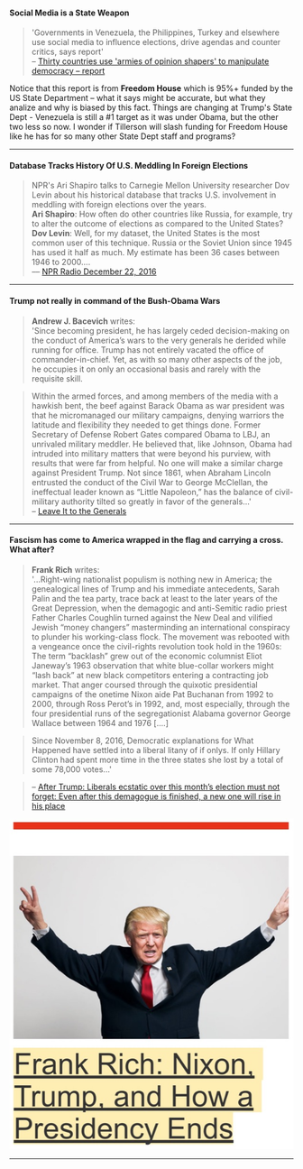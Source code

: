#### Social Media is a State Weapon ####   
> 'Governments in Venezuela, the Philippines, Turkey and elsewhere use social media to influence elections, drive agendas and counter critics, says report'   
– [Thirty countries use 'armies of opinion shapers' to manipulate democracy – report](https://www.theguardian.com/technology/2017/nov/14/social-media-influence-election-countries-armies-of-opinion-shapers-manipulate-democracy-fake-news)

Notice that this report is from **Freedom House** which is 95%+ funded by the US State Department – what it says might be accurate, but what they analize and why is biased by this fact.  Things are changing at Trump's State Dept - Venezuela is still a #1 target as it was under Obama, but the other two less so now. I wonder if Tillerson will slash funding for Freedom House like he has for so many other State Dept staff and programs?

---
#### Database Tracks History Of U.S. Meddling In Foreign Elections ####

>NPR's Ari Shapiro talks to Carnegie Mellon University researcher Dov Levin about his historical database that tracks U.S. involvement in meddling with foreign elections over the years.   
**Ari Shapiro**: How often do other countries like Russia, for example, try to alter the outcome of elections as compared to the United States?   
**Dov Levin**: Well, for my dataset, the United States is the most common user of this technique. Russia or the Soviet Union since 1945 has used it half as much. My estimate has been 36 cases between 1946 to 2000....   
–– [NPR Radio December 22, 2016](https://www.npr.org/2016/12/22/506625913/database-tracks-history-of-u-s-meddling-in-foreign-elections)

----
#### Trump not really in command of the Bush-Obama Wars ####
>**Andrew J. Bacevich** writes:  
'Since becoming president, he has largely ceded decision-making on the conduct of America’s wars to the very generals he derided while running for office. Trump has not entirely vacated the office of commander-in-chief. Yet, as with so many other aspects of the job, he occupies it on only an occasional basis and rarely with the requisite skill.  

>Within the armed forces, and among members of the media with a hawkish bent, the beef against Barack Obama as war president was that he micromanaged our military campaigns, denying warriors the latitude and flexibility they needed to get things done. Former Secretary of Defense Robert Gates compared Obama to LBJ, an unrivaled military meddler. He believed that, like Johnson, Obama had intruded into military matters that were beyond his purview, with results that were far from helpful. No one will make a similar charge against President Trump. Not since 1861, when Abraham Lincoln entrusted the conduct of the Civil War to George McClellan, the ineffectual leader known as “Little Napoleon,” has the balance of civil-military authority tilted so greatly in favor of the generals...'   
– [Leave It to the Generals](https://newrepublic.com/article/145418/leave-generals)

---

#### Fascism has come to America wrapped in the flag and carrying a cross. What after? ####

>**Frank Rich** writes:   
'...Right-wing nationalist populism is nothing new in America; the genealogical lines of Trump and his immediate antecedents, Sarah Palin and the tea party, trace back at least to the later years of the Great Depression, when the demagogic and anti-Semitic radio priest Father Charles Coughlin turned against the New Deal and vilified Jewish “money changers” masterminding an international conspiracy to plunder his working-class flock. The movement was rebooted with a vengeance once the civil-rights revolution took hold in the 1960s: The term “backlash” grew out of the economic columnist Eliot Janeway’s 1963 observation that white blue-collar workers might “lash back” at new black competitors entering a contracting job market. That anger coursed through the quixotic presidential campaigns of the onetime Nixon aide Pat Buchanan from 1992 to 2000, through Ross Perot’s in 1992, and, most especially, through the four presidential runs of the segregationist Alabama governor George Wallace between 1964 and 1976 [....]

> Since November 8, 2016, Democratic explanations for What Happened have settled into a liberal litany of if onlys. If only Hillary Clinton had spent more time in the three states she lost by a total of some 78,000 votes...'

> – [After Trump: Liberals ecstatic over this month’s election must not forget: Even after this demagogue is finished, a new one will rise in his place](http://nymag.com/daily/intelligencer/2017/11/frank-rich-trumpism-after-trump.html)


![Frank Rich on Trump](https://raw.githubusercontent.com/meltsintoair/jd/master/img/rich.trump.jpg)



----

